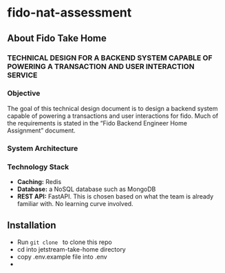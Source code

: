 # fido-nat-assessment


## About Fido Take Home

### TECHNICAL DESIGN FOR A BACKEND SYSTEM CAPABLE OF POWERING A TRANSACTION AND USER INTERACTION SERVICE

### Objective
The goal of this technical design document is to design a backend system capable of powering a transactions and user interactions for fido. Much of the requirements is stated in the “Fido Backend Engineer Home Assignment” document.

### System Architecture

### Technology Stack
- **Caching:** Redis
- **Database:** a NoSQL database such as MongoDB
- **REST API:** FastAPI. This is chosen based on what the team is already familiar with. No learning curve involved.


## Installation
- Run `git clone ` to clone this repo
- cd into jetstream-take-home directory
- copy .env.example file into .env
- 
